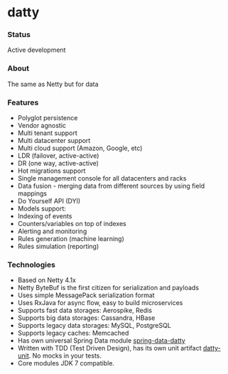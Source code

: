 # datty

### Status

Active development

### About

The same as Netty but for data

### Features
* Polyglot persistence
* Vendor agnostic
* Multi tenant support
* Multi datacenter support
* Multi cloud support (Amazon, Google, etc)
* LDR (failover, active-active)
* DR (one way, active-active)
* Hot migrations support
* Single management console for all datacenters and racks
* Data fusion - merging data from different sources by using field mappings
* Do Yourself API (DYI)
* Models support:
* Indexing of events
* Counters/variables on top of indexes
* Alerting and monitoring
* Rules generation (machine learning)
* Rules simulation (reporting)

### Technologies
* Based on Netty 4.1x
* Netty ByteBuf is the first citizen for serialization and payloads
* Uses simple MessagePack serialization format
* Uses RxJava for async flow, easy to build microservices
* Supports fast data storages: Aerospike, Redis
* Supports big data storages: Cassandra, HBase
* Supports legacy data storages: MySQL, PostgreSQL
* Supports legacy caches: Memcached
* Has own universal Spring Data module [spring-data-datty](spring-data-datty)
* Written with TDD (Test Driven Design), has its own unit artifact [datty-unit](datty-unit). No mocks in your tests.
* Core modules JDK 7 compatible.

